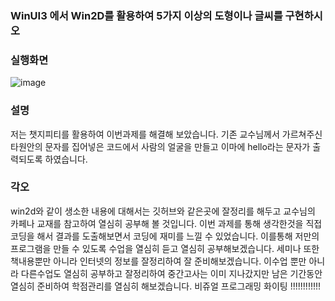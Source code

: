 ### WinUI3 에서 Win2D를 활용하여 5가지 이상의 도형이나 글씨를 구현하시오


### 실행화면
![image](https://github.com/qkrgudals1030/win2d/assets/50895124/8328aa8e-9b09-4ba3-b32f-9bedf1032fe3)



### 설명
저는 챗지피티를 활용하여 이번과제를 해결해 보았습니다. 기존 교수님께서 가르쳐주신 타원안의 문자를 집어넣은 코드에서 사람의 얼굴을 만들고 이마에 hello라는 문자가 출력되도록 하였습니다. 


### 각오
win2d와 같이 생소한 내용에 대해서는 깃허브와 같은곳에 잘정리를 해두고 교수님의 카페나 교재를 참고하여 열심히 공부해 볼 것입니다. 이번 과제를 통해 생각한것을 직접 코딩을 해서 결과를 도출해보면서 코딩에 재미를 느낄 수 있었습니다. 이를통해 저만의 프로그램을 만들 수 있도록 수업을 열심히 듣고 열심히 공부해보겠습니다. 세미나 또한 책내용뿐만 아니라 인터넷의 정보를 잘정리하여 잘 준비해보겠습니다. 이수업 뿐만 아니라 다른수업도 열심히 공부하고 잘정리하여 중간고사는 이미 지나갔지만 남은 기간동안 열심히 준비하여 학점관리를 열심히 해보겠습니다. 비쥬얼 프로그래밍 화이팅 !!!!!!!!!!!!
